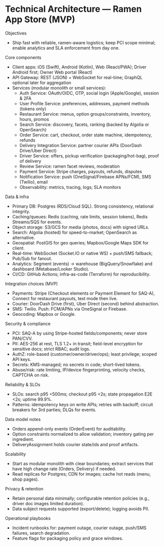 # Technical Architecture — Ramen App Store (MVP)

Objectives
- Ship fast with reliable, ramen-aware logistics; keep PCI scope minimal; enable analytics and SLA enforcement from day one.

Core components
- Client apps: iOS (Swift), Android (Kotlin), Web (React/PWA); Driver Android first; Owner Web portal (React)
- API Gateway: REST (JSON) + WebSocket for real-time; GraphQL optional later for aggregation
- Services (modular monolith or small services):
  - Auth Service: OAuth/OIDC, OTP, social login (Apple/Google), session & 2FA
  - User Profile Service: preferences, addresses, payment methods (tokens only)
  - Restaurant Service: menus, option groups/constraints, inventory, hours, promos
  - Search Service: discovery, facets, ranking (backed by Algolia or OpenSearch)
  - Order Service: cart, checkout, order state machine, idempotency, refunds
  - Delivery Integration Service: partner courier APIs (DoorDash Drive/Uber Direct)
  - Driver Service: offers, pickup verification (packaging/hot-bag), proof of delivery
  - Review Service: ramen facet reviews, moderation
  - Payment Service: Stripe charges, payouts, refunds, disputes
  - Notification Service: push (OneSignal/Firebase APNs/FCM), SMS (Twilio), email
  - Observability: metrics, tracing, logs; SLA monitors

Data & infra
- Primary DB: Postgres (RDS/Cloud SQL). Strong consistency, relational integrity.
- Caching/queues: Redis (caching, rate limits, session tokens), Redis Streams/SQS for events.
- Object storage: S3/GCS for media (photos, docs) with signed URLs.
- Search: Algolia (hosted) for speed-to-market; OpenSearch as alternative.
- Geospatial: PostGIS for geo queries; Mapbox/Google Maps SDK for client.
- Real-time: WebSocket (Socket.IO or native WS) + push/SMS fallback; Pub/Sub for fanout.
- Analytics: Segment (events) -> warehouse (BigQuery/Snowflake) and dashboard (Metabase/Looker Studio).
- CI/CD: GitHub Actions; infra-as-code (Terraform) for reproducibility.

Integration choices (MVP)
- Payments: Stripe (Checkout elements or Payment Element for SAQ-A), Connect for restaurant payouts, test mode then live.
- Courier: DoorDash Drive (first), Uber Direct (second) behind abstraction.
- SMS: Twilio. Push: FCM/APNs via OneSignal or Firebase.
- Geocoding: Mapbox or Google.

Security & compliance
- PCI: SAQ-A by using Stripe-hosted fields/components; never store PAN/CVV.
- PII: AES-256 at rest, TLS 1.2+ in transit; field-level encryption for sensitive docs; strict RBAC; audit logs.
- AuthZ: role-based (customer/owner/driver/ops); least privilege; scoped API keys.
- Secrets: KMS-managed; no secrets in code; short-lived tokens.
- Abuse/risk: rate limiting, IP/device fingerprinting, velocity checks, CAPTCHA on risk.

Reliability & SLOs
- SLOs: search p95 <500ms; checkout p95 <2s; state propagation E2E <2s; uptime 99.9%.
- Patterns: idempotency keys on write APIs; retries with backoff; circuit breakers for 3rd parties; DLQs for events.

Data model notes
- Orders append-only events (OrderEvent) for auditability.
- Option constraints normalized to allow validation; inventory gating per ingredient.
- DeliveryAssignment holds courier state/ids and proof artifacts.

Scalability
- Start as modular monolith with clear boundaries; extract services that have high change rate (Orders, Delivery) if needed.
- Read replicas for Postgres; CDN for images; cache hot reads (menu, shop pages).

Privacy & retention
- Retain personal data minimally; configurable retention policies (e.g., driver doc images limited duration).
- Data subject requests supported (export/delete); logging avoids PII.

Operational playbooks
- Incident runbooks for: payment outage, courier outage, push/SMS failures, search degradation.
- Feature flags for packaging policy and grace windows.


